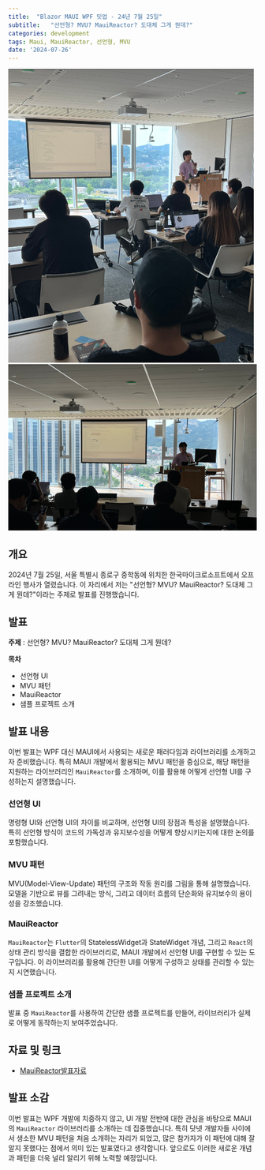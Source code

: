 ```yaml
---
title:  "Blazor MAUI WPF 밋업 - 24년 7월 25일"
subtitle:   "선언형? MVU? MauiReactor? 도대체 그게 뭔데?"
categories: development
tags: Maui, MauiReactor, 선언형, MVU
date: '2024-07-26'
---
```

![alt text](image.png)
![alt text](image-1.png)
## 개요
2024년 7월 25일, 서울 특별시 종로구 중학동에 위치한 한국마이크로소프트에서 오프라인 행사가 열렸습니다. 이 자리에서 저는 "선언형? MVU? MauiReactor? 도대체 그게 뭔데?"이라는 주제로 발표를 진행했습니다.

## 발표

**주제** : 선언형? MVU? MauiReactor? 도대체 그게 뭔데?

**목차**

- 선언형 UI
- MVU 패턴
- MauiReactor
- 샘플 프로젝트 소개

## 발표 내용
이번 발표는 WPF 대신 MAUI에서 사용되는 새로운 패러다임과 라이브러리를 소개하고자 준비했습니다. 특히 MAUI 개발에서 활용되는 MVU 패턴을 중심으로, 해당 패턴을 지원하는 라이브러리인 `MauiReactor`를 소개하며, 이를 활용해 어떻게 선언형 UI를 구성하는지 설명했습니다.<br/>

### 선언형 UI
명령형 UI와 선언형 UI의 차이를 비교하며, 선언형 UI의 장점과 특성을 설명했습니다. 특히 선언형 방식이 코드의 가독성과 유지보수성을 어떻게 향상시키는지에 대한 논의를 포함했습니다.

### MVU 패턴
MVU(Model-View-Update) 패턴의 구조와 작동 원리를 그림을 통해 설명했습니다. 모델을 기반으로 뷰를 그려내는 방식, 그리고 데이터 흐름의 단순화와 유지보수의 용이성을 강조했습니다.

### MauiReactor
`MauiReactor`는 `Flutter`의 StatelessWidget과 StateWidget 개념, 그리고 `React`의 상태 관리 방식을 결합한 라이브러리로, MAUI 개발에서 선언형 UI를 구현할 수 있는 도구입니다. 이 라이브러리를 활용해 간단한 UI를 어떻게 구성하고 상태를 관리할 수 있는지 시연했습니다.

### 샘플 프로젝트 소개
발표 중 `MauiReactor`를 사용하여 간단한 샘플 프로젝트를 만들어, 라이브러리가 실제로 어떻게 동작하는지 보여주었습니다.

## 자료 및 링크
- [MauiReactor발표자료](https://www.canva.com/design/DAGMZZ7PfJs/jMdYgbkqE0jM2HHxI_Tyrw/edit?utm_content=DAGMZZ7PfJs&utm_campaign=designshare&utm_medium=link2&utm_source=sharebutton)

## 발표 소감
이번 발표는 WPF 개발에 치중하지 않고, UI 개발 전반에 대한 관심을 바탕으로 MAUI의 `MauiReactor` 라이브러리를 소개하는 데 집중했습니다. 특히 닷넷 개발자들 사이에서 생소한 MVU 패턴을 처음 소개하는 자리가 되었고, 많은 참가자가 이 패턴에 대해 잘 알지 못했다는 점에서 의미 있는 발표였다고 생각합니다. 앞으로도 이러한 새로운 개념과 패턴을 더욱 널리 알리기 위해 노력할 예정입니다.
